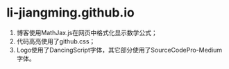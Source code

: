 # li-jiangming.github.io

1. 博客使用MathJax.js在网页中格式化显示数学公式；
2. 代码高亮使用了github.css；
3. Logo使用了DancingScript字体，其它部分使用了SourceCodePro-Medium字体。
